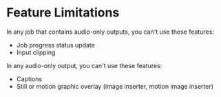 # Feature Limitations<a name="feature-limitations-for-audio-only"></a>

In any job that contains audio\-only outputs, you can't use these features:
+ Job progress status update
+ Input clipping

In any audio\-only output, you can't use these features:
+ Captions
+ Still or motion graphic overlay \(image inserter, motion image inserter\)